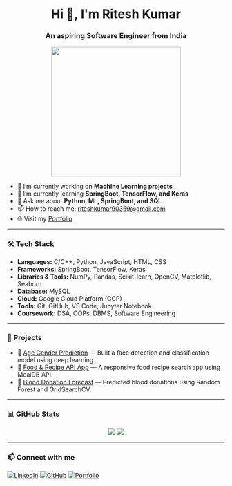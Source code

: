 <h1 align="center">Hi 👋, I'm Ritesh Kumar</h1>
<h3 align="center">An aspiring Software Engineer from India</h3>

<p align="center">
  <img src="https://cdn.dribbble.com/users/1162077/screenshots/3848914/programmer.gif" width="300" />
</p>

- 🔭 I’m currently working on **Machine Learning projects**
- 🌱 I’m currently learning **SpringBoot, TensorFlow, and Keras**
- 💬 Ask me about **Python, ML, SpringBoot, and SQL**
- 📫 How to reach me: [riteshkumar90359@gmail.com](mailto:riteshkumar90359@gmail.com)
- 🌐 Visit my [Portfolio](https://riteshkumar2e.github.io/Portfolio/)

---

### 🛠️ Tech Stack
- **Languages:** C/C++, Python, JavaScript, HTML, CSS  
- **Frameworks:** SpringBoot, TensorFlow, Keras  
- **Libraries & Tools:** NumPy, Pandas, Scikit-learn, OpenCV, Matplotlib, Seaborn  
- **Database:** MySQL  
- **Cloud:** Google Cloud Platform (GCP)  
- **Tools:** Git, GitHub, VS Code, Jupyter Notebook  
- **Coursework:** DSA, OOPs, DBMS, Software Engineering  

---

### 🚀 Projects
- 🧠 [Age Gender Prediction](https://github.com/RiteshKumar2e/AGE_GENDER_PREDECTION.git) — Built a face detection and classification model using deep learning.  
- 🍔 [Food & Recipe API App](https://github.com/RiteshKumar2e/Food---Recipe-API-App.git) — A responsive food recipe search app using MealDB API.  
- 💉 [Blood Donation Forecast](https://github.com/RiteshKumar2e/Blood-Donation-Forecast.git) — Predicted blood donations using Random Forest and GridSearchCV.

---


### 📊 GitHub Stats

<p align="center">
  <img src="https://github-readme-stats.vercel.app/api/top-langs/?username=RiteshKumar2e&layout=compact" />
  <img src="https://github-readme-stats.vercel.app/api?username=RiteshKumar2e&show_icons=true&theme=radical" />
</p>

---

### 📫 Connect with me

[![LinkedIn](https://img.shields.io/badge/LinkedIn-blue?logo=linkedin&style=flat)](https://www.linkedin.com/in/ritesh-kumar-b3a654253)
[![GitHub](https://img.shields.io/badge/GitHub-000?logo=github&style=flat)](https://github.com/RiteshKumar2e)
[![Portfolio](https://img.shields.io/badge/Portfolio-121212?style=flat&logo=vercel)](https://riteshkumar2e.github.io/Portfolio/)
